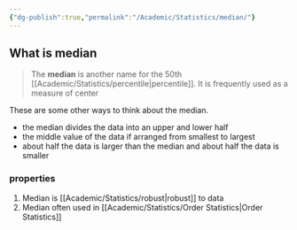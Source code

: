 ```yaml
---
{"dg-publish":true,"permalink":"/Academic/Statistics/median/"}
---
```


## What is median
>The **median** is another name for the 50th [[Academic/Statistics/percentile\|percentile]]. It is frequently used as a measure of center

These are some other ways to think about the median. 
- the median divides the data into an upper and lower half 
- the middle value of the data if arranged from smallest to largest 
- about half the data is larger than the median and about half the data is smaller

### properties
1. Median is [[Academic/Statistics/robust\|robust]] to data
2. Median often used in [[Academic/Statistics/Order Statistics\|Order Statistics]]